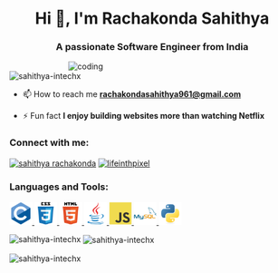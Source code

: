 <h1 align="center">Hi 👋, I'm Rachakonda Sahithya</h1>
<h3 align="center">A passionate Software Engineer from India</h3>
<img align="right" alt="coding" width="400" src="https://cdn.dribbble.com/userupload/8046474/file/original-1de7a34e8dfb6d1b9723e77458786c81.gif">

<p align="left"> <img src="https://komarev.com/ghpvc/?username=sahithya-intechx&label=Profile%20views&color=0e75b6&style=flat" alt="sahithya-intechx" /> </p>

- 📫 How to reach me **rachakondasahithya961@gmail.com**

- ⚡ Fun fact **I enjoy building websites more than watching Netflix**

<h3 align="left">Connect with me:</h3>
<p align="left">
<a href="https://linkedin.com/in/sahithya rachakonda" target="blank"><img align="center" src="https://raw.githubusercontent.com/rahuldkjain/github-profile-readme-generator/master/src/images/icons/Social/linked-in-alt.svg" alt="sahithya rachakonda" height="30" width="40" /></a>
<a href="https://instagram.com/lifeinthpixel" target="blank"><img align="center" src="https://raw.githubusercontent.com/rahuldkjain/github-profile-readme-generator/master/src/images/icons/Social/instagram.svg" alt="lifeinthpixel" height="30" width="40" /></a>
</p>

<h3 align="left">Languages and Tools:</h3>
<p align="left"> <a href="https://www.cprogramming.com/" target="_blank" rel="noreferrer"> <img src="https://raw.githubusercontent.com/devicons/devicon/master/icons/c/c-original.svg" alt="c" width="40" height="40"/> </a> <a href="https://www.w3schools.com/css/" target="_blank" rel="noreferrer"> <img src="https://raw.githubusercontent.com/devicons/devicon/master/icons/css3/css3-original-wordmark.svg" alt="css3" width="40" height="40"/> </a> <a href="https://www.w3.org/html/" target="_blank" rel="noreferrer"> <img src="https://raw.githubusercontent.com/devicons/devicon/master/icons/html5/html5-original-wordmark.svg" alt="html5" width="40" height="40"/> </a> <a href="https://www.java.com" target="_blank" rel="noreferrer"> <img src="https://raw.githubusercontent.com/devicons/devicon/master/icons/java/java-original.svg" alt="java" width="40" height="40"/> </a> <a href="https://developer.mozilla.org/en-US/docs/Web/JavaScript" target="_blank" rel="noreferrer"> <img src="https://raw.githubusercontent.com/devicons/devicon/master/icons/javascript/javascript-original.svg" alt="javascript" width="40" height="40"/> </a> <a href="https://www.mysql.com/" target="_blank" rel="noreferrer"> <img src="https://raw.githubusercontent.com/devicons/devicon/master/icons/mysql/mysql-original-wordmark.svg" alt="mysql" width="40" height="40"/> </a> <a href="https://www.python.org" target="_blank" rel="noreferrer"> <img src="https://raw.githubusercontent.com/devicons/devicon/master/icons/python/python-original.svg" alt="python" width="40" height="40"/> </a> </p>

<p><img align="left" src="https://github-readme-stats.vercel.app/api/top-langs?username=sahithya-intechx&show_icons=true&locale=en&layout=compact" alt="sahithya-intechx" /></p>

<p>&nbsp;<img align="center" src="https://github-readme-stats.vercel.app/api?username=sahithya-intechx&show_icons=true&locale=en" alt="sahithya-intechx" /></p>

<p><img align="center" src="https://github-readme-streak-stats.herokuapp.com/?user=sahithya-intechx&" alt="sahithya-intechx" /></p>

